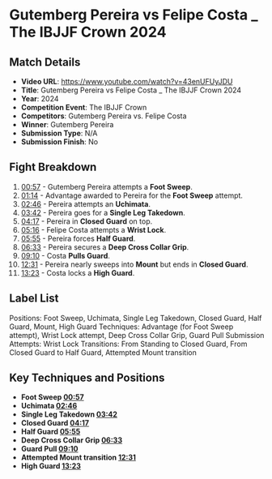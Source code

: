 # Gutemberg Pereira vs Felipe Costa _ The IBJJF Crown 2024

## Match Details
- **Video URL**: https://www.youtube.com/watch?v=43enUFUyJDU
- **Title**: Gutemberg Pereira vs Felipe Costa _ The IBJJF Crown 2024
- **Year**: 2024
- **Competition Event**: The IBJJF Crown
- **Competitors**: Gutemberg Pereira vs. Felipe Costa
- **Winner**: Gutemberg Pereira
- **Submission Type**: N/A
- **Submission Finish**: No

## Fight Breakdown
1. [00:57](https://www.youtube.com/watch?v=43enUFUyJDU&t=57) - Gutemberg Pereira attempts a **Foot Sweep**.
2. [01:14](https://www.youtube.com/watch?v=43enUFUyJDU&t=74) - Advantage awarded to Pereira for the **Foot Sweep** attempt.
3. [02:46](https://www.youtube.com/watch?v=43enUFUyJDU&t=166) - Pereira attempts an **Uchimata**.
4. [03:42](https://www.youtube.com/watch?v=43enUFUyJDU&t=222) - Pereira goes for a **Single Leg Takedown**.
5. [04:17](https://www.youtube.com/watch?v=43enUFUyJDU&t=257) - Pereira in **Closed Guard** on top.
6. [05:16](https://www.youtube.com/watch?v=43enUFUyJDU&t=316) - Felipe Costa attempts a **Wrist Lock**.
7. [05:55](https://www.youtube.com/watch?v=43enUFUyJDU&t=355) - Pereira forces **Half Guard**.
8. [06:33](https://www.youtube.com/watch?v=43enUFUyJDU&t=393) - Pereira secures a **Deep Cross Collar Grip**.
9. [09:10](https://www.youtube.com/watch?v=43enUFUyJDU&t=550) - Costa **Pulls Guard**.
10. [12:31](https://www.youtube.com/watch?v=43enUFUyJDU&t=751) - Pereira nearly sweeps into **Mount** but ends in **Closed Guard**.
11. [13:23](https://www.youtube.com/watch?v=43enUFUyJDU&t=803) - Costa locks a **High Guard**.

## Label List
Positions: Foot Sweep, Uchimata, Single Leg Takedown, Closed Guard, Half Guard, Mount, High Guard
Techniques: Advantage (for Foot Sweep attempt), Wrist Lock attempt, Deep Cross Collar Grip, Guard Pull
Submission Attempts: Wrist Lock
Transitions: From Standing to Closed Guard, From Closed Guard to Half Guard, Attempted Mount transition

## Key Techniques and Positions
- **Foot Sweep [00:57](https://www.youtube.com/watch?v=43enUFUyJDU&t=57)**
- **Uchimata [02:46](https://www.youtube.com/watch?v=43enUFUyJDU&t=166)**
- **Single Leg Takedown [03:42](https://www.youtube.com/watch?v=43enUFUyJDU&t=222)**
- **Closed Guard [04:17](https://www.youtube.com/watch?v=43enUFUyJDU&t=257)**
- **Half Guard [05:55](https://www.youtube.com/watch?v=43enUFUyJDU&t=355)**
- **Deep Cross Collar Grip [06:33](https://www.youtube.com/watch?v=43enUFUyJDU&t=393)**
- **Guard Pull [09:10](https://www.youtube.com/watch?v=43enUFUyJDU&t=550)**
- **Attempted Mount transition [12:31](https://www.youtube.com/watch?v=43enUFUyJDU&t=751)**
- **High Guard [13:23](https://www.youtube.com/watch?v=43enUFUyJDU&t=803)**